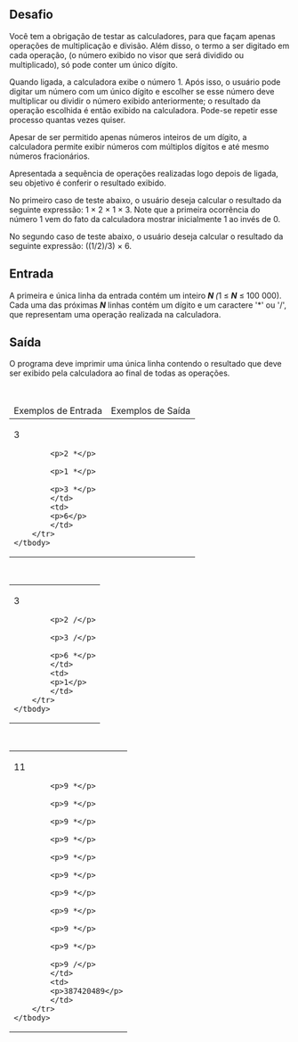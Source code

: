 <div><div>
<h2>Desafio</h2>

<p>Você tem a obrigação&nbsp;de testar as calculadores, para que&nbsp;façam&nbsp;apenas operações de multiplicação e divisão. Além disso, o termo a ser digitado em cada operação,&nbsp;(o número exibido no visor que será dividido ou multiplicado), só pode conter um único dígito.</p>

<p>Quando ligada, a calculadora exibe o número 1. Após isso, o usuário pode digitar um número com um único dígito e escolher se esse número deve multiplicar ou dividir o número exibido anteriormente; o resultado da operação escolhida é então exibido na calculadora. Pode-se repetir esse processo quantas vezes quiser.</p>

<p>Apesar de ser permitido apenas números inteiros de um dígito, a calculadora permite exibir números com múltiplos dígitos e até mesmo números fracionários.</p>

<p>Apresentada a sequência de operações realizadas logo depois de ligada, seu objetivo é conferir o resultado exibido.</p>

<p>No primeiro caso de teste abaixo,&nbsp;o&nbsp;usuário deseja calcular o resultado da seguinte expressão: 1 × 2 × 1 × 3. Note que a primeira ocorrência do número 1 vem do fato da calculadora mostrar inicialmente 1 ao invés de 0.</p>

<p>No segundo caso de teste abaixo,&nbsp;o usuário deseja calcular o resultado da seguinte expressão: ((1/2)/3) × 6.</p>
</div>

<h2>Entrada</h2>

<div>
<p>A primeira e única linha da entrada contém um inteiro&nbsp;<strong><em>N </em></strong><em>(</em>1 ≤&nbsp;<strong><em>N</em></strong>&nbsp;≤ 100 000). Cada uma das próximas&nbsp;<strong><em>N</em></strong>&nbsp;linhas contém um dígito e um caractere '*' ou '/', que representam uma operação realizada na calculadora.</p>
</div>

<h2>Saída</h2>

<div>
<p>O programa deve imprimir uma única linha contendo o resultado que deve ser exibido pela calculadora ao final de todas as operações.</p>
</div>

<div>&nbsp;</div>

<table>
	<thead>
		<tr>
			<td>Exemplos de Entrada</td>
			<td>Exemplos de Saída</td>
		</tr>
	</thead>
	<tbody>
		<tr>
			<td>
			<p>3</p>

			<p>2 *</p>

			<p>1 *</p>

			<p>3 *</p>
			</td>
			<td>
			<p>6</p>
			</td>
		</tr>
	</tbody>
</table>

<div>&nbsp;</div>

<table>
	<thead>
	</thead>
	<tbody>
		<tr>
			<td>
			<p>3</p>

			<p>2 /</p>

			<p>3 /</p>

			<p>6 *</p>
			</td>
			<td>
			<p>1</p>
			</td>
		</tr>
	</tbody>
</table>

<div>&nbsp;</div>

<table>
	<thead>
	</thead>
	<tbody>
		<tr>
			<td>
			<p>11</p>

			<p>9 *</p>

			<p>9 *</p>

			<p>9 *</p>

			<p>9 *</p>

			<p>9 *</p>

			<p>9 *</p>

			<p>9 *</p>

			<p>9 *</p>

			<p>9 *</p>

			<p>9 *</p>

			<p>9 /</p>
			</td>
			<td>
			<p>387420489</p>
			</td>
		</tr>
	</tbody>
</table> <br><br></div>